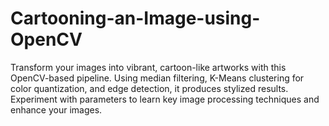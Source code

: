 # Cartooning-an-Image-using-OpenCV
Transform your images into vibrant, cartoon-like artworks with this OpenCV-based pipeline. Using median filtering, K-Means clustering for color quantization, and edge detection, it produces stylized results. Experiment with parameters to learn key image processing techniques and enhance your images.
